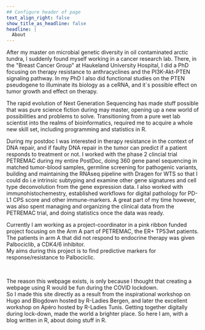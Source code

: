 ```yaml
---
## Configure header of page
text_align_right: false
show_title_as_headline: false
headline: |
  About
---
```


<!-- this is a subheadline -->


After my master on microbial genetic diversity in oil contaminated arctic tundra, I suddenly found myself working in a cancer research lab. 
There, in the "Breast Cancer Group" at Haukeland University Hospital, I did a PhD focusing on therapy resistance to anthracyclines and the PI3K-Akt-PTEN signaling pathway. In my PhD I also did functional studies on the PTEN pseudogene to illuminate its biology as a ceRNA, and it´s possible effect on tumor growth and effect on therapy. 
  

The rapid evolution of Next Generation Sequencing has made stuff possible that was pure science fiction during may master, opening up a new world of possibilities and problems to solve.
Transitioning from a pure wet lab scientist into the realms of bioinformatics, required me to acquire a whole new skill set, including programming and statistics in R.  

During my postdoc I was interested in therapy resistance in the context of DNA repair, and if faulty DNA repair in the tumor can predict if a patient responds to treatment or not. I worked with the phase 2 clincial trial PETREMAC during my entire PostDoc, doing 360 gene panel sequencing in matched tumor-blood samples, germline screening for pathogenic variants, building and maintaining the RNAseq pipeline with Dragen for WTS so that I could do i.e intrinsic subtyping and examine other gene signatures and cell type deconvolution from the gene expression data. I also worked with immunohistochemestry, established workflows for digital pathology for PD-L1 CPS score and other immune-markers. A great part of my time however, was also spent managing and organizing the clinical data from the PETREMAC trial, and doing statistics once the data was ready.

Currently I am working as a project-coordinator in a pink ribbon funded project focusing on the Arm A part of PETREMAC, the ER+ TP53wt patients.
The patients in arm A that did not respond to endocrine therapy was given Palbociclib, a CDK4/6 inhibitor.  
My aims during this project is to find predictive markers for response/resistance to Palbociclic.



<br>


The reason this webpage exists, is only because I thought that creating a webpage using R would be fun during the COVID lockdown.  
So I made this site directly as a result from the inspirational workshop on Hugo and Blogdown hosted by R-Ladies Bergen, and later the excellent workshop on Apéro hosted by R-Ladies Tunis. Getting together digitally during lock-down, made the world a brighter place.
So here I am, with a blog written in R, about doing stuff in R.




